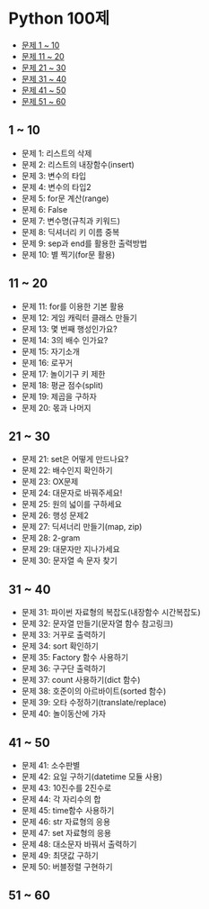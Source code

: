 # Python 100제

- [문제 1 ~ 10](#1--10)
- [문제 11 ~ 20](#11--20)
- [문제 21 ~ 30](#21--30)
- [문제 31 ~ 40](#31--40)
- [문제 41 ~ 50](#41--50)
- [문제 51 ~ 60](#51--60)

## 1 ~ 10

- 문제 1: 리스트의 삭제
- 문제 2: 리스트의 내장함수(insert)
- 문제 3: 변수의 타입
- 문제 4: 변수의 타입2
- 문제 5: for문 계산(range)
- 문제 6: False
- 문제 7: 변수명(규칙과 키워드)
- 문제 8: 딕셔너리 키 이름 중복
- 문제 9: sep과 end를 활용한 출력방법
- 문제 10: 별 찍기(for문 활용)

## 11 ~ 20

- 문제 11: for를 이용한 기본 활용
- 문제 12: 게임 캐릭터 클래스 만들기
- 문제 13: 몇 번째 행성인가요?
- 문제 14: 3의 배수 인가요?
- 문제 15: 자기소개
- 문제 16: 로꾸거
- 문제 17: 놀이기구 키 제한
- 문제 18: 평균 점수(split)
- 문제 19: 제곱을 구하자
- 문제 20: 몫과 나머지

## 21 ~ 30

- 문제 21: set은 어떻게 만드나요?
- 문제 22: 배수인지 확인하기
- 문제 23: OX문제
- 문제 24: 대문자로 바꿔주세요!
- 문제 25: 원의 넓이를 구하세요
- 문제 26: 행성 문제2
- 문제 27: 딕셔너리 만들기(map, zip)
- 문제 28: 2-gram
- 문제 29: 대문자만 지나가세요
- 문제 30: 문자열 속 문자 찾기

## 31 ~ 40

- 문제 31: 파이썬 자료형의 복잡도(내장함수 시간복잡도)
- 문제 32: 문자열 만들기(문자열 함수 참고링크)
- 문제 33: 거꾸로 출력하기
- 문제 34: sort 확인하기
- 문제 35: Factory 함수 사용하기
- 문제 36: 구구단 출력하기
- 문제 37: count 사용하기(dict 함수)
- 문제 38: 호준이의 아르바이트(sorted 함수)
- 문제 39: 오타 수정하기(translate/replace)
- 문제 40: 놀이동산에 가자

## 41 ~ 50

- 문제 41: 소수판별
- 문제 42: 요일 구하기(datetime 모듈 사용)
- 문제 43: 10진수를 2진수로
- 문제 44: 각 자리수의 합
- 문제 45: time함수 사용하기
- 문제 46: str 자료형의 응용
- 문제 47: set 자료형의 응용
- 문제 48: 대소문자 바꿔서 출력하기
- 문제 49: 최댓값 구하기
- 문제 50: 버블정렬 구현하기

## 51 ~ 60